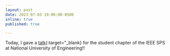 ```yaml
---
layout: post
date: 2021-07-03 19:00:00-0500
inline: true
published: true

---
```


Today, I gave a [talk](https://fb.watch/v/3mxyK5pJu/){:target="\_blank} for the student chapter of the IEEE SPS at National University of Engineering!!

